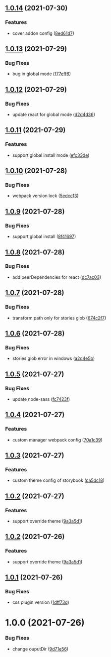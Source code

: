 ## [1.0.14](https://github.com/ron0115/emp-storybook-cli/compare/v1.0.13...v1.0.14) (2021-07-30)


### Features

* cover addon config ([8ed61d7](https://github.com/ron0115/emp-storybook-cli/commit/8ed61d7ae97f980cfacbf318a6c21611ea1cec71))

## [1.0.13](https://github.com/ron0115/emp-storybook-cli/compare/v1.0.12...v1.0.13) (2021-07-29)


### Bug Fixes

* bug in global mode ([f77eff6](https://github.com/ron0115/emp-storybook-cli/commit/f77eff613a7ef0e8a9461029d9459987f663f71f))

## [1.0.12](https://github.com/ron0115/emp-storybook-cli/compare/v1.0.11...v1.0.12) (2021-07-29)


### Bug Fixes

* update react for global mode ([d2d4d36](https://github.com/ron0115/emp-storybook-cli/commit/d2d4d36201ab3d344550a2f3b276905612ced6e7))

## [1.0.11](https://github.com/ron0115/emp-storybook-cli/compare/v1.0.10...v1.0.11) (2021-07-29)


### Features

* support global install mode ([efc33de](https://github.com/ron0115/emp-storybook-cli/commit/efc33dee22d5099078772ef9f0b372c478dd774f))

## [1.0.10](https://github.com/ron0115/emp-storybook-cli/compare/v1.0.9...v1.0.10) (2021-07-28)


### Bug Fixes

* webpack version lock ([5edcc13](https://github.com/ron0115/emp-storybook-cli/commit/5edcc1314f58d137aa2ebb5498df564bca5d4a7a))

## [1.0.9](https://github.com/ron0115/emp-storybook-cli/compare/v1.0.8...v1.0.9) (2021-07-28)


### Bug Fixes

* support global install ([8f41697](https://github.com/ron0115/emp-storybook-cli/commit/8f416977948403d4e5d34977b42a489bfed27dae))

## [1.0.8](https://github.com/ron0115/emp-storybook-cli/compare/v1.0.7...v1.0.8) (2021-07-28)


### Bug Fixes

* add peerDependencies for react ([dc7ac03](https://github.com/ron0115/emp-storybook-cli/commit/dc7ac03f1cdec8575e91f9e663ebffb9919441eb))

## [1.0.7](https://github.com/ron0115/emp-storybook-cli/compare/v1.0.6...v1.0.7) (2021-07-28)


### Bug Fixes

* transform path only for stories glob ([674c2f7](https://github.com/ron0115/emp-storybook-cli/commit/674c2f7381862a2f1adc37f7b6a5705aa46e7b39))

## [1.0.6](https://github.com/ron0115/emp-storybook-cli/compare/v1.0.5...v1.0.6) (2021-07-28)


### Bug Fixes

* stories glob error in windows ([a2d4e5b](https://github.com/ron0115/emp-storybook-cli/commit/a2d4e5b903d25cf264d2fdffb8a12bd5619fec6b))

## [1.0.5](https://github.com/ron0115/emp-storybook-cli/compare/v1.0.4...v1.0.5) (2021-07-27)


### Bug Fixes

* update node-sass ([fc7423f](https://github.com/ron0115/emp-storybook-cli/commit/fc7423ffec0e58ba02f11eb03f3558d439d59e46))

## [1.0.4](https://github.com/ron0115/emp-storybook-cli/compare/v1.0.3...v1.0.4) (2021-07-27)


### Features

* custom manager webpack config ([70a1c39](https://github.com/ron0115/emp-storybook-cli/commit/70a1c397b1b32591a1432ac26bbedfb2b3afab0e))

## [1.0.3](https://github.com/ron0115/emp-storybook-cli/compare/v1.0.2...v1.0.3) (2021-07-27)


### Features

* custom theme config of storybook ([ca5dc18](https://github.com/ron0115/emp-storybook-cli/commit/ca5dc189ed56d181e859438c29574db721e18882))

## [1.0.2](https://github.com/ron0115/emp-storybook-cli/compare/v1.0.1...v1.0.2) (2021-07-27)


### Features

* support override theme ([9a3a5d1](https://github.com/ron0115/emp-storybook-cli/commit/9a3a5d147e60e43bdaac92428a7bee6498edc977))

## [1.0.2](https://github.com/ron0115/emp-storybook-cli/compare/v1.0.1...v1.0.2) (2021-07-26)


### Features

* support override theme ([9a3a5d1](https://github.com/ron0115/emp-storybook-cli/commit/9a3a5d147e60e43bdaac92428a7bee6498edc977))

## [1.0.1](https://github.com/ron0115/emp-storybook-cli/compare/v1.0.0...v1.0.1) (2021-07-26)


### Bug Fixes

* css plugin version ([1dff73d](https://github.com/ron0115/emp-storybook-cli/commit/1dff73d4fa669d93fae8aab18db98f7894d31871))

# 1.0.0 (2021-07-26)


### Bug Fixes

* change ouputDir ([9d71e56](https://github.com/ron0115/emp-storybook-cli/commit/9d71e56d2f529471c747b7123e989b5fa175e9d6))
